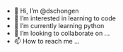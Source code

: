 - 👋 Hi, I’m @dschongen
- 👀 I’m interested in learning to code
- 🌱 I’m currently learning python
- 💞️ I’m looking to collaborate on ...
- 📫 How to reach me ...

<!---
dschongen/dschongen is a ✨ special ✨ repository because its `README.md` (this file) appears on your GitHub profile.
You can click the Preview link to take a look at your changes.
--->
